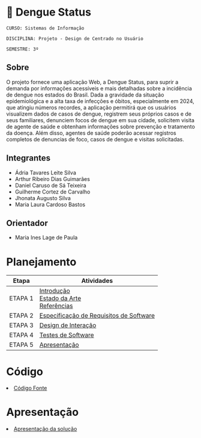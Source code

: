 # 🦟 Dengue Status

`CURSO: Sistemas de Informação`

`DISCIPLINA: Projeto - Design de Centrado no Usuário`

`SEMESTRE: 3º`

## Sobre

O projeto fornece uma aplicação Web, a Dengue Status, para suprir a demanda por informações acessíveis e mais detalhadas sobre a incidência de dengue nos estados do Brasil. Dada a gravidade da situação epidemiológica e a alta taxa de infecções e óbitos, especialmente em 2024, que atingiu números recordes, a aplicação permitirá que os usuários visualizem dados de casos de dengue, registrem seus próprios casos e de seus familiares, denunciem focos de dengue em sua cidade, solicitem visita de agente de saúde e obtenham informações sobre prevenção e tratamento da doença. Além disso, agentes de saúde poderão acessar registros completos de denuncias de foco, casos de dengue e visitas solicitadas.

## Integrantes

* Ádria Tavares Leite Silva
* Arthur Ribeiro Dias Guimarães
* Daniel Caruso de Sá Teixeira
* Guilherme Cortez de Carvalho
* Jhonata Augusto Silva
* Maria Laura Cardoso Bastos

## Orientador

* Maria Ines Lage de Paula

# Planejamento

| Etapa         | Atividades |
|  :----:   | ----------- |
| ETAPA 1         |[Introdução](docs/introducao.md) <br> [Estado da Arte](docs/estado.md) <br> [Referências](docs/referencias.md) |
| ETAPA 2         |[Especificação de Requisitos de Software](docs/especificacao.md) |
| ETAPA 3         |[Design de Interação](docs/design.md) |
| ETAPA 4        |[Testes de Software](docs/testes.md) |
| ETAPA 5         | [Apresentação](docs/apresentacao.md) |


# Código

<li><a href="src/codigo.md"> Código Fonte</a></li>

# Apresentação

<li><a href="docs/apresentacao.md"> Apresentação da solução</a></li>
